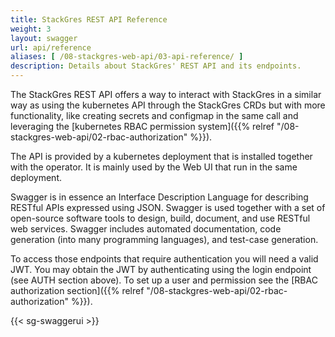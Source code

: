```yaml
---
title: StackGres REST API Reference
weight: 3
layout: swagger
url: api/reference
aliases: [ /08-stackgres-web-api/03-api-reference/ ]
description: Details about StackGres' REST API and its endpoints.
---
```


The StackGres REST API offers a way to interact with StackGres in a similar way as using the
 kubernetes API through the StackGres CRDs but with more functionality, like creating secrets
 and configmap in the same call and leveraging the [kubernetes RBAC permission system]({{% relref "/08-stackgres-web-api/02-rbac-authorization" %}}).

The API is provided by a kubernetes deployment that is installed together with the operator.
 It is mainly used by the Web UI that run in the same deployment.

Swagger is in essence an Interface Description Language for describing RESTful APIs expressed
 using JSON. Swagger is used together with a set of open-source software tools to design,
 build, document, and use RESTful web services. Swagger includes automated documentation,
 code generation (into many programming languages), and test-case generation.

To access those endpoints that require authentication you will need a valid JWT. You may obtain
 the JWT by authenticating using the login endpoint (see AUTH section above). To set up a user
 and permission see the [RBAC authorization section]({{% relref "/08-stackgres-web-api/02-rbac-authorization" %}}).

{{< sg-swaggerui >}}
